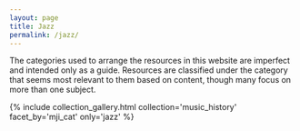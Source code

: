```yaml
---
layout: page
title: Jazz
permalink: /jazz/
---
```


The categories used to arrange the resources in this website are imperfect and intended only as a guide. Resources are classified under the category that seems most relevant to them based on content, though many focus on more than one subject. 

{% include collection_gallery.html  collection='music_history' facet_by='mji_cat' only='jazz' %}

